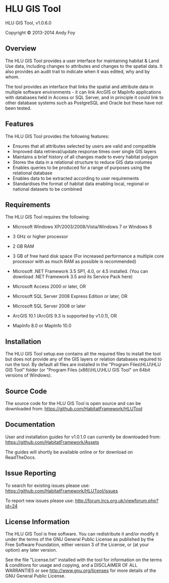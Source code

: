 HLU GIS Tool
============

HLU GIS Tool, v1.0.6.0

Copyright © 2013-2014 Andy Foy

Overview
--------
The HLU GIS Tool provides a user interface for maintaining habitat & Land Use data, including changes to attributes and changes to the spatial data. It also provides an audit trail to indicate when it was edited, why and by whom.

The tool provides an interface that links the spatial and attribute data in multiple software environments - it can link ArcGIS or MapInfo applications
with databases held in Access or SQL Server, and in principle it could link to other database systems such as PostgreSQL and Oracle but these have not been tested.

Features
--------
The HLU GIS Tool provides the following features:
- Ensures that all attributes selected by users are valid and compatible
- Improved data retrieval/update response times over single GIS layers
- Maintains a brief history of all changes made to every habitat polygon
- Stores the data in a relational structure to reduce GIS data volumes
- Enables queries to be produced for a range of purposes using the relational database
- Enables data to be extracted according to user requirements
- Standardises the format of habitat data enabling local, regional or national datasets to be combined

Requirements
------------
The HLU GIS Tool requires the following:

 - Microsoft Windows XP/2003/2008/Vista/Windows 7 or Windows 8
 - 3 GHz or higher processor
 - 2 GB RAM
 - 3 GB of free hard disk space
  (For increased performance a multiple core processor with as much RAM as possible is recommended)

 - Microsoft .NET Framework 3.5 SP1, 4.0, or 4.5 installed.
   (You can download .NET Framework 3.5 and its Service Pack here)

 - Microsoft Access 2000 or later, OR
 - Microsoft SQL Server 2008 Express Edition or later, OR
 - Microsoft SQL Server 2008 or later

 - ArcGIS 10.1 (ArcGIS 9.3 is supported by v1.0.1), OR
 - MapInfo 8.0 or MapInfo 10.0

Installation
------------
The HLU GIS Tool setup.exe contains all the required files to install the tool but does not provide any of the GIS layers or relation databases required to run the tool. By default all files are installed in the "Program Files\HLU\HLU GIS Tool" folder (or "Program Files (x86)\HLU\HLU GIS Tool" on 64bit versions of Windows).

Source Code
-----------
The source code for the HLU GIS Tool is open source and can be downloaded from:
<https://github.com/HabitatFramework/HLUTool>

Documentation
-------------
User and installation guides for v1.0.1.0 can currently be downloaded from:
<https://github.com/HabitatFramework/Assets>

The guides will shortly be available online or for download on ReadTheDocs.

Issue Reporting
---------------
To search for existing issues please use:
<https://github.com/HabitatFramework/HLUTool/issues>

To report new issues please use:
<http://forum.lrcs.org.uk/viewforum.php?id=24>

License Information
-------------------
The HLU GIS Tool is free software. You can redistribute it and/or modify it
under the terms of the GNU General Public License as published by the Free
Software Foundation, either version 3 of the License, or (at your option) any
later version.

See the file "License.txt" installed with the tool for information on the
terms & conditions for usage and copying, and a DISCLAIMER OF ALL WARRANTIES
or see <http://www.gnu.org/licenses> for more details of the GNU General Public
License.
